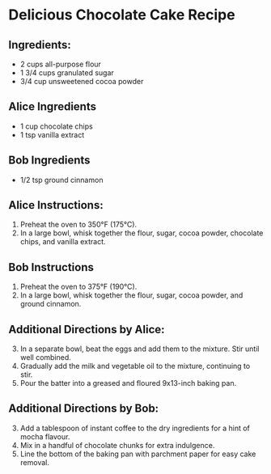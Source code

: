 # Delicious Chocolate Cake Recipe

## Ingredients:
- 2 cups all-purpose flour
- 1 3/4 cups granulated sugar
- 3/4 cup unsweetened cocoa powder

## Alice Ingredients
- 1 cup chocolate chips
- 1 tsp vanilla extract

## Bob Ingredients
- 1/2 tsp ground cinnamon

## Alice Instructions:
1. Preheat the oven to 350°F (175°C).
2. In a large bowl, whisk together the flour, sugar, cocoa powder, chocolate chips, and vanilla extract.

## Bob Instructions
1. Preheat the oven to 375°F (190°C).
2. In a large bowl, whisk together the flour, sugar, cocoa powder, and ground cinnamon.


## Additional Directions by Alice:
3. In a separate bowl, beat the eggs and add them to the mixture. Stir until well combined.
4. Gradually add the milk and vegetable oil to the mixture, continuing to stir.
5. Pour the batter into a greased and floured 9x13-inch baking pan.

## Additional Directions by Bob:
3. Add a tablespoon of instant coffee to the dry ingredients for a hint of mocha flavour.
4. Mix in a handful of chocolate chunks for extra indulgence.
5. Line the bottom of the baking pan with parchment paper for easy cake removal.